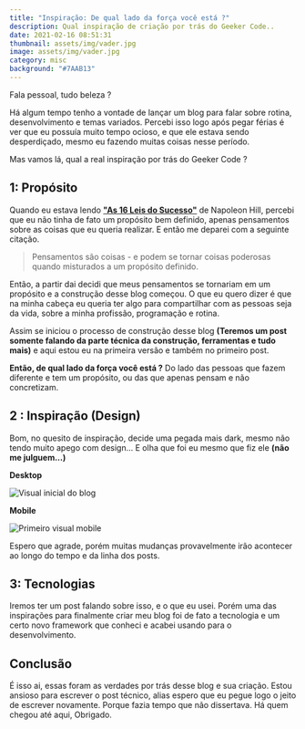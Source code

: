 ```yaml
---
title: "Inspiração: De qual lado da força você está ?"
description: Qual inspiração de criação por trás do Geeker Code..
date: 2021-02-16 08:51:31
thumbnail: assets/img/vader.jpg
image: assets/img/vader.jpg
category: misc
background: "#7AAB13"
---
```

Fala pessoal, tudo beleza ?

Há algum tempo tenho a vontade de lançar um blog para falar sobre rotina, desenvolvimento e temas variados. Percebi isso logo após pegar férias é ver que eu possuía muito tempo ocioso, e que ele estava sendo desperdiçado, mesmo eu fazendo muitas coisas nesse período.

Mas vamos lá, qual a real inspiração por trás do Geeker Code ?

## 1: Propósito

Quando eu estava lendo **["As 16 Leis do Sucesso"](http://tijucas.sc.gov.br/conteudo/noticias/4374/as-16-leis-do-sucesso-napoleon-hill.pdf)** de Napoleon Hill, percebi que eu não tinha de fato um propósito bem definido, apenas pensamentos sobre as coisas que eu queria realizar. E então me deparei com a seguinte citação.

> Pensamentos são coisas - e podem se tornar coisas poderosas quando misturados a um propósito definido.         

Então, a partir dai decidi que meus pensamentos se tornariam em um propósito e a construção desse blog começou. O que eu quero dizer é que na minha cabeça eu queria ter algo para compartilhar com as pessoas seja da vida, sobre a minha profissão, programação e rotina.

Assim se iniciou o processo de construção desse blog **(Teremos um post somente falando da parte técnica da construção, ferramentas e tudo mais)** e aqui estou eu na primeira versão e também no primeiro post.

**Então, de qual lado da força você está ?** Do lado das pessoas que fazem diferente e tem um propósito, ou das que  apenas pensam e não concretizam.

## 2 : Inspiração (Design)

Bom, no quesito de inspiração, decide uma pegada mais dark, mesmo não tendo muito apego com design... E olha que foi eu mesmo que fiz ele **(não me julguem...)**

**Desktop**

![Visual inicial do blog](assets/img/visual-01.png "Primeiro visual desenvolvido do blog geeker code")

**Mobile**

![Primeiro visual mobile](assets/img/visual-01-mobile.png "Primeiro visual da versão mobile do blog")

Espero que agrade, porém muitas mudanças provavelmente irão acontecer ao longo do tempo e da linha dos posts.

## 3: Tecnologias

Iremos ter um post falando sobre isso, e o que eu usei. Porém uma das inspirações para finalmente criar meu blog foi de fato a tecnologia e um certo novo framework que conheci e acabei usando para o desenvolvimento.

## Conclusão

É isso ai, essas foram as verdades por trás desse blog e sua criação. Estou ansioso para escrever o post técnico, alias espero que eu pegue logo o jeito de escrever novamente. Porque fazia tempo que não dissertava. Há quem chegou até aqui, Obrigado.